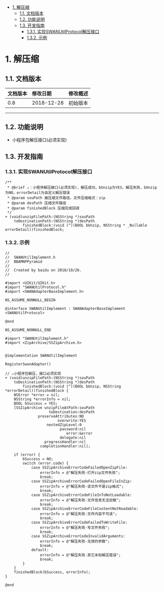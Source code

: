 <!-- TOC -->

- [1. 解压缩](#1-解压缩)
    - [1.1. 文档版本](#11-文档版本)
    - [1.2. 功能说明](#12-功能说明)
    - [1.3. 开发指南](#13-开发指南)
        - [1.3.1. 实现SWANUtilProtocol解压接口](#131-实现swanutilprotocol解压接口)
        - [1.3.2. 示例](#132-示例)

<!-- /TOC -->
# 1. 解压缩
## 1.1. 文档版本

|文档版本|修改日期|修改概述|
|:--|:--|:--|
|0.8|2018-12-28|初始版本|

--------------------------
## 1.2. 功能说明

+ 小程序包解压接口(必须实现)

## 1.3. 开发指南
### 1.3.1. 实现SWANUtilProtocol解压接口

```
/**
 * @brief ⚠️：小程序解压接口(必须实现)，解压成功，bUnzip为YES，解压失败，bUnzip为NO，errorDetail为自定义解压错误
 * @param souPath 被压缩文件路径，文件压缩格式：zip
 * @param desPath 压缩文件路径
 * @param finishedBlock 压缩完成回调
 */
+ (void)unzipFilePath:(NSString *)souPath
    toDestinationPath:(NSString *)desPath
        finishedBlock:(void (^)(BOOL bUnzip, NSString * _Nullable errorDetail))finishedBlock;

```
### 1.3.2. 示例

```
//
//  SWANUtilImplement.h
//  BBAMNPPyramid
//
//  Created by baidu on 2018/10/26.
//

#import <UIKit/UIKit.h>
#import "SWANUtilProtocol.h"
#import <SWANAdapterBaseImplement.h>

NS_ASSUME_NONNULL_BEGIN

@interface SWANUtilImplement : SWANAdapterBaseImplement <SWANUtilProtocol>

@end

NS_ASSUME_NONNULL_END
```
```
#import "SWANUtilImplement.h"
#import <ZipArchive/SSZipArchive.h>


@implementation SWANUtilImplement

RegisterSwanAdapter()

// ⚠️小程序包解压，接口必须实现
+ (void)unzipFilePath:(NSString *)souPath
    toDestinationPath:(NSString *)desPath
        finishedBlock:(void (^)(BOOL bUnzip, NSString *errorDetail))finishedBlock {
    NSError *error = nil;
    NSString *errorInfo = nil;
    BOOL bSuccess = YES;
    [SSZipArchive unzipFileAtPath:souPath
                    toDestination:desPath
               preserveAttributes:NO
                        overwrite:YES
                   nestedZipLevel:0
                         password:nil
                            error:&error
                         delegate:nil
                  progressHandler:nil
                completionHandler:nil];
    
    if (error) {
        bSuccess = NO;
        switch (error.code) {
            case SSZipArchiveErrorCodeFailedOpenZipFile:
                errorInfo = @"解压失败-打开zip文件失败";
                break;
            case SSZipArchiveErrorCodeFailedOpenFileInZip:
                errorInfo = @"解压失败-该文件不是zip格式";
                break;
            case SSZipArchiveErrorCodeFileInfoNotLoadable:
                errorInfo = @"解压失败-文件信息无法加载";
                break;
            case SSZipArchiveErrorCodeFileContentNotReadable:
                errorInfo = @"解压失败-文件内容不可读";
                break;
            case SSZipArchiveErrorCodeFailedToWriteFile:
                errorInfo = @"解压失败-写文件失败";
                break;
            case SSZipArchiveErrorCodeInvalidArguments:
                errorInfo = @"解压失败-无效的参数";
                break;
            default:
                errorInfo = @"解压失败-其它未知解压错误";
                break;
        }
    }
    finishedBlock(bSuccess, errorInfo);
}

@end
```
